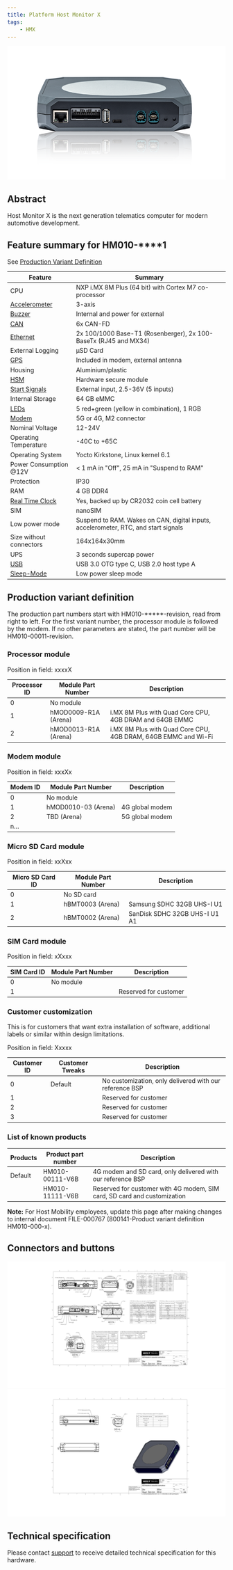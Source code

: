 ```yaml
---
title: Platform Host Monitor X
tags:
    - HMX
---
```

![](hmx-box.png)
## Abstract

Host Monitor X is the next generation telematics computer for modern automotive development.

## Feature summary for HM010-\*\*\*\*1

See [Production Variant Definition](#production-variant-definition)

| Feature | Summary
| --- | ---
| CPU | NXP i.MX 8M Plus (64 bit) with Cortex M7 co-processor
| [Accelerometer](../interfaces/accelerometer.md) | 3-axis
| [Buzzer](../interfaces/digital_io.md) | Internal and power for external
| [CAN](../interfaces/can.md) | 6x CAN-FD
| [Ethernet](../interfaces/ethernet.md) |  2x 100/1000 Base-T1 (Rosenberger), 2x 100-BaseTx (RJ45 and MX34)
| External Logging | µSD Card
| [GPS](../interfaces/hmx/modem.md) | Included in modem, external antenna
| Housing | Aluminium/plastic
| [HSM](../interfaces/hsm.md) | Hardware secure module
| [Start Signals](../interfaces/start_signal.md) | External input, 2.5-36V (5 inputs)
| Internal Storage | 64 GB eMMC
| [LEDs](../interfaces/leds.md) | 5 red+green (yellow in combination), 1 RGB
| [Modem](../interfaces/modem/modem.md) | 5G or 4G, M2 connector
| Nominal Voltage | 12-24V
| Operating Temperature | -40C to +65C
| Operating System | Yocto Kirkstone, Linux kernel 6.1
| Power Consumption @12V | < 1 mA in "Off", 25 mA  in "Suspend to RAM"
| Protection | IP30
| RAM | 4 GB DDR4
| [Real Time Clock](../interfaces/rtc.md) | Yes, backed up by CR2032 coin cell battery
| SIM | nanoSIM
| Low power mode | Suspend to RAM. Wakes on CAN, digital inputs, accelerometer, RTC, and start signals
| Size without connectors | 164x164x30mm
| UPS | 3 seconds supercap power
| [USB](../interfaces/hmx/usb.md) | USB 3.0 OTG type C, USB 2.0 host type A
| [Sleep-Mode](../system/power_management.md) | Low power sleep mode |


## Production variant definition

The production part numbers start with HM010-\*\*\*\*\*-revision, read from right to left. For the first variant number, the processor module is followed by the modem. If no other parameters are stated, the part number will be HM010-00011-revision.

### Processor module

Position in field: xxxxX

| Processor ID | Module Part Number                 | Description                                         |
|--------------|------------------------------------|-----------------------------------------------------|
| 0            | No module                          |                                                     |
| 1            | hMOD0009-R1A (Arena)               | i.MX 8M Plus with Quad Core CPU, 4GB DRAM and 64GB EMMC |
| 2            | hMOD0013-R1A (Arena)               | i.MX 8M Plus with Quad Core CPU, 4GB DRAM, 64GB EMMC and Wi-Fi |

### Modem module

Position in field: xxxXx

| Modem ID | Module Part Number     | Description             |
|----------|------------------------|-------------------------|
| 0        | No module              |                         |
| 1        | hMOD0010-03 (Arena)    | 4G global modem         |
| 2        | TBD (Arena)            | 5G global modem         |
| n…       |                        |                         |

### Micro SD Card module

Position in field: xxXxx

| Micro SD Card ID | Module Part Number  | Description                             |
|------------------|---------------------|-----------------------------------------|
| 0                | No SD card          |                                         |
| 1                | hBMT0003 (Arena)    | Samsung SDHC 32GB UHS-I U1              |
| 2                | hBMT0002 (Arena)    | SanDisk SDHC 32GB UHS-I U1 A1           |

### SIM Card module

Position in field: xXxxx

| SIM Card ID | Module Part Number | Description             |
|-------------|---------------------|-------------------------|
| 0           | No module           |                         |
| 1           | <Reserved>          | Reserved for customer   |

### Customer customization

This is for customers that want extra installation of software, additional labels or similar within design limitations.

Position in field: Xxxxx

| Customer ID | Customer Tweaks | Description                                             |
|-------------|-----------------|---------------------------------------------------------|
| 0           | Default         | No customization, only delivered with our reference BSP |
| 1           | <Reserved>      | Reserved for customer                                   |
| 2           | <Reserved>      | Reserved for customer                                   |
| 3           | <Reserved>      | Reserved for customer                                   |

### List of known products

| Products | Product part number | Description                                            |
|-------------|-----------------|--------------------------------------------------------|
| Default |   HM010-00111-V6B           | 4G modem and SD card, only delivered with our reference BSP |
| <Reserved>           | HM010-11111-V6B      | Reserved for customer with 4G modem, SIM card, SD card and customization |

**Note:** For Host Mobility employees, update this page after making changes to internal document FILE-000767 (800141-Product variant definition HM010-000-x).


## Connectors and buttons

[![Connectors and buttons](../assets/800125_HMX%20connectors%20and%20buttons%20(page%201).PNG)](../assets/800125_HMX%20connectors%20and%20buttons.PDF)
[![Connectors and buttons 2](../assets/800125_HMX%20connectors%20and%20buttons%20(page%202).PNG)](../assets/800125_HMX%20connectors%20and%20buttons.PDF)

## Technical specification

Please contact [support](../support.md) to receive detailed technical specification for this hardware.
